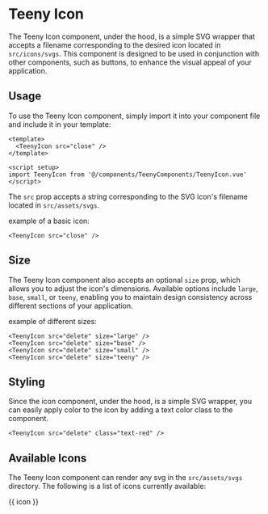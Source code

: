 <script setup>
  import TeenyIcon from '@/components/TeenyComponents/TeenyIcon.vue' 

  const icons = [
    'arrow-back',
    'arrow-forward',
    'check',
    'chevron-left',
    'chevron-right',
    'close',
    'delete',
    'play',
    'settings',
    'user',
    'more',
    'expand-more',
    'expand-less',
    'add-image',
    'image'
  ]
</script>

# Teeny Icon

The Teeny Icon component, under the hood, is a simple SVG wrapper that accepts a filename corresponding to the desired icon located in `src/icons/svgs`. This component is designed to be used in conjunction with other components, such as buttons, to enhance the visual appeal of your application.

## Usage

To use the Teeny Icon component, simply import it into your component file and include it in your template:

```vue
<template>
  <TeenyIcon src="close" />
</template>

<script setup>
import TeenyIcon from '@/components/TeenyComponents/TeenyIcon.vue'
</script>
```

The `src` prop accepts a string corresponding to the SVG icon's filename located in `src/assets/svgs`.

example of a basic icon:

<TeenyIcon src="close" />

```vue
<TeenyIcon src="close" />
```

## Size

The Teeny Icon component also accepts an optional `size` prop, which allows you to adjust the icon's dimensions. Available options include `large`, `base`, `small`, or `teeny`, enabling you to maintain design consistency across different sections of your application.

example of different sizes:

<div class="flex gap-2 items-center">
  <TeenyIcon src="delete" size="large" />
  <TeenyIcon src="delete" size="base" />
  <TeenyIcon src="delete" size="small" />
  <TeenyIcon src="delete" size="teeny" />
</div>

```vue
<TeenyIcon src="delete" size="large" />
<TeenyIcon src="delete" size="base" />
<TeenyIcon src="delete" size="small" />
<TeenyIcon src="delete" size="teeny" />
```

## Styling

Since the icon component, under the hood, is a simple SVG wrapper, you can easily apply color to the icon by adding a text color class to the component.

<TeenyIcon src="delete" class="text-red" />

```vue
<TeenyIcon src="delete" class="text-red" />
```

## Available Icons

The Teeny Icon component can render any svg in the `src/assets/svgs` directory. The following is a list of icons currently available:

  <div class="grid grid-cols-4 gap-4">
    <div v-for="icon in icons" :key="icon" class="py-8 px-1 flex flex-col gap-4 justify-center items-center bg-parchment rounded-[8px]">
      <TeenyIcon :src="icon" />
      <span class="text-center">{{ icon }}</span>
    </div>
  </div>
